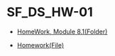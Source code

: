 # SF_DS_HW-01
* [HomeWork, Module 8.1(Folder)](https://github.com/infinitelifeline/SF_DS_HW-01/tree/HW/HW-01)

* [Homework(File)](https://github.com/infinitelifeline/SF_DS_HW-01/blob/HW/HW-01/HW-01.ipynb)
